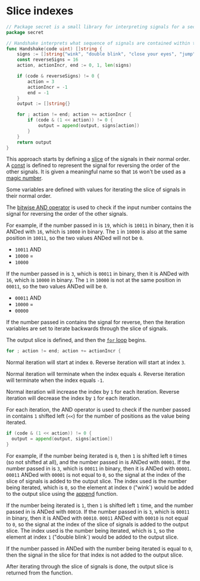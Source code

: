 # Slice indexes

```go
// Package secret is a small library for interpreting signals for a secret greeting
package secret

// Handshake interprets what sequence of signals are contained within the number passed in
func Handshake(code uint) []string {
	signs := []string{"wink", "double blink", "close your eyes", "jump"}
	const reverseSigns = 16
	action, actionIncr, end := 0, 1, len(signs)

	if (code & reverseSigns) != 0 {
		action = 3
		actionIncr = -1
		end = -1
	}
	output := []string{}

	for ; action != end; action += actionIncr {
		if (code & (1 << action)) != 0 {
			output = append(output, signs[action])
		}
	}
	return output
}
```

This approach starts by defining a [slice][slice] of the signals in their normal order.
A [const] is defined to represent the signal for reversing the order of the other signals.
It is given a meaningful name so that `16` won't be used as a [magic number][magic-number].

Some variables are defined with values for iterating the slice of signals in their normal order.

The [bitwise AND operator][bitwise-operators] is used to check if the input number contains the signal for reversing the order of the other signals.

For example, if the number passed in is `19`, which is `10011` in binary, then it is ANDed with `16`, which is `10000` in binary.
The `1` in `10000` is also at the same position in `10011`, so the two values ANDed will not be `0`.
- `10011` AND
- `10000` =
- `10000`

If the number passed in is `3`, which is `00011` in binary, then it is ANDed with `16`, which is `10000` in binary.
The `1` in `10000` is not at the same position in `00011`, so the two values ANDed will be `0`.
- `00011` AND
- `10000` =
- `00000`

If the number passed in contains the signal for reverse, then the iteration variables are set to iterate backwards through the slice of signals.

The output slice is defined, and then the [`for` loop][for-loop] begins.

```go
for ; action != end; action += actionIncr {
```

Normal iteration will start at index `0`.
Reverse iteration will start at index `3`.

Normal iteration will terminate when the index equals `4`.
Reverse iteration will terminate when the index equals `-1`.

Normal iteration will increase the index by `1` for each iteration.
Reverse iteration will decrease the index by `1` for each iteration.

For each iteration, the AND operator is used to check if the number passed in contains `1` shifted left (`<<`) for the number of positions
as the value being iterated.

```go
if (code & (1 << action)) != 0 {
  output = append(output, signs[action])
}
```

For example, if the number being iterated is `0`, then `1` is shifted left `0` times (so not shifted at all), and the number passed in is ANDed with `00001`.
If the number passed in is `3`, which is `00011` in binary, then it is ANDed with `00001`.
`00011` ANDed with `00001` is not equal to `0`, so the signal at the index of the slice of signals is added to the output slice.
The index used is the number being iterated, which is `0`, so the element at index `0` ("wink`) would be added to the output slice
using the [append][append] function.

If the number being iterated is `1`, then `1` is shifted left `1` time, and the number passed in is ANDed with `00010`.
If the number passed in is `3`, which is `00011` in binary, then it is ANDed with `00010`.
`00011` ANDed with `00010` is not equal to `0`, so the signal at the index of the slice of signals is added to the output slice.
The index used is the number being iterated, which is `1`, so the element at index `1` ("double blink`) would be added to the output slice.

If the number passed in ANDed with the number being iterated is equal to `0`, then the signal in the slice for that index is not added to the output slice.

After iterating through the slice of signals is done, the output slice is returned from the function.

[slice]: https://go.dev/tour/moretypes/7
[const]: https://go.dev/tour/basics/15
[magic-number]: https://en.wikipedia.org/wiki/Magic_number_(programming)
[bitwise-operators]: https://www.tutorialspoint.com/go/go_bitwise_operators.htm
[for-loop]: https://go.dev/tour/flowcontrol/1
[append]: https://go.dev/tour/moretypes/15
